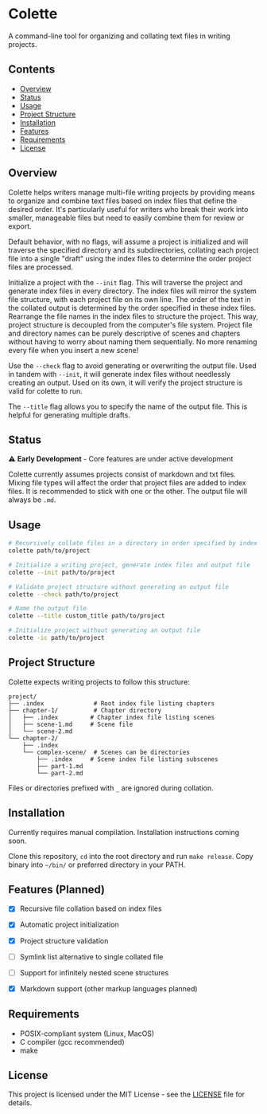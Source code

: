 # Colette

A command-line tool for organizing and collating text files in writing projects.


## Contents

- [Overview](#overview)
- [Status](#status)
- [Usage](usage)
- [Project Structure](#project-structure)
- [Installation](#installation)
- [Features](#features-planned)
- [Requirements](#requirements)
- [License](#license)


## Overview

Colette helps writers manage multi-file writing projects by providing means to organize and combine text files based on index files that define the desired order. It's particularly useful for writers who break their work into smaller, manageable files but need to easily combine them for review or export.

Default behavior, with no flags, will assume a project is initialized and will traverse the specified directory and its subdirectories, collating each project file into a single "draft" using the index files to determine the order project files are processed.

Initialize a project with the `--init` flag. This will traverse the project and generate index files in every directory. The index files will mirror the system file structure, with each project file on its own line. The order of the text in the collated output is determined by the order specified in these index files. Rearrange the file names in the index files to structure the project. This way, project structure is decoupled from the computer's file system. Project file and directory names can be purely descriptive of scenes and chapters without having to worry about naming them sequentially. No more renaming every file when you insert a new scene!

Use the `--check` flag to avoid generating or overwriting the output file. Used in tandem with `--init`, it will generate index files without needlessly creating an output. Used on its own, it will verify the project structure is valid for colette to run.

The `--title` flag allows you to specify the name of the output file. This is helpful for generating multiple drafts.


## Status

⚠️ **Early Development** - Core features are under active development

Colette currently assumes projects consist of markdown and txt files. Mixing file types will affect the order that project files are added to index files. It is recommended to stick with one or the other. The output file will always be `.md`.


## Usage

```bash
# Recursively collate files in a directory in order specified by index files
colette path/to/project

# Initialize a writing project, generate index files and output file
colette --init path/to/project

# Validate project structure without generating an output file
colette --check path/to/project

# Name the output file
colette --title custom_title path/to/project

# Initialize project without generating an output file
colette -ic path/to/project
```


## Project Structure

Colette expects writing projects to follow this structure:

```
project/
├── .index              # Root index file listing chapters
├── chapter-1/          # Chapter directory
│   ├── .index         # Chapter index file listing scenes
│   ├── scene-1.md     # Scene file
│   └── scene-2.md
└── chapter-2/
    ├── .index
    └── complex-scene/  # Scenes can be directories
        ├── .index     # Scene index file listing subscenes
        ├── part-1.md
        └── part-2.md
```

Files or directories prefixed with `_` are ignored during collation.


## Installation

Currently requires manual compilation. Installation instructions coming soon.

Clone this repository, `cd` into the root directory and run `make release`. Copy binary into `~/bin/` or preferred directory in your PATH.


## Features (Planned)

- [x] Recursive file collation based on index files
- [x] Automatic project initialization
- [x] Project structure validation
- [ ] Symlink list alternative to single collated file
- [ ] Support for infinitely nested scene structures
- [x] Markdown support (other markup languages planned)


## Requirements

- POSIX-compliant system (Linux, MacOS)
- C compiler (gcc recommended)
- make


## License

This project is licensed under the MIT License - see the [LICENSE](https://github.com/zacharyarney/colette/blob/feat/init/LICENSE) file for details.

